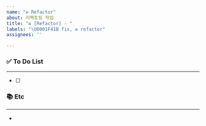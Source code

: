 ```yaml
---
name: "♻️ Refactor"
about: 리펙토링 작업
title: "♻️ [Refactor] - "
labels: "\U0001F41B fix, ♻️ refactor"
assignees: ''

---
```


### ✅ To Do List 

---
- [ ] 

### 📚 Etc

---
-
